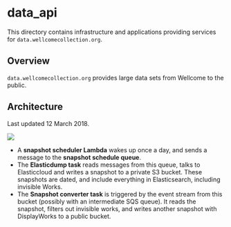 # data\_api

This directory contains infrastructure and applications providing services for `data.wellcomecollection.org`.

## Overview

`data.wellcomecollection.org` provides large data sets from Wellcome to the public.

## Architecture

Last updated 12 March 2018.

![](.gitbook/assets/architecture.png)

* A **snapshot scheduler Lambda** wakes up once a day, and sends a message to the **snapshot schedule queue**.
* The **Elasticdump task** reads messages from this queue, talks to Elasticcloud and writes a snapshot to a private S3 bucket. These snapshots are dated, and include everything in Elasticsearch, including invisible Works.
* The **Snapshot converter task** is triggered by the event stream from this bucket \(possibly with an intermediate SQS queue\). It reads the snapshot, filters out invisible works, and writes another snapshot with DisplayWorks to a public bucket.

